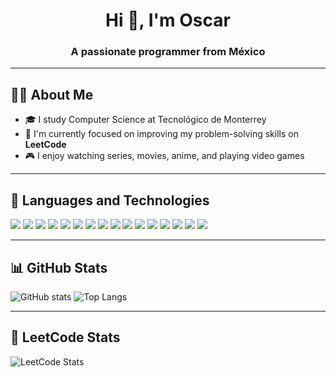 <h1 align="center">Hi 👋, I'm Oscar</h1>
<h3 align="center">A passionate programmer from México</h3>

---

## 🧑‍💻 About Me

- 🎓 I study Computer Science at Tecnológico de Monterrey  
- 🚀 I'm currently focused on improving my problem-solving skills on **LeetCode**
- 🎮 I enjoy watching series, movies, anime, and playing video games

---

## 🧰 Languages and Technologies

<p align="left">
  <!-- Lenguajes -->
  <img src="https://img.shields.io/badge/Python-3776AB?style=flat&logo=python&logoColor=white" />
  <img src="https://img.shields.io/badge/JavaScript-F7DF1E?style=flat&logo=javascript&logoColor=black" />
  <img src="https://img.shields.io/badge/TypeScript-3178C6?style=flat&logo=typescript&logoColor=white" />
  <img src="https://img.shields.io/badge/HTML5-E34F26?style=flat&logo=html5&logoColor=white" />
  <img src="https://img.shields.io/badge/CSS3-1572B6?style=flat&logo=css3&logoColor=white" />
  <img src="https://img.shields.io/badge/SQL-4479A1?style=flat&logo=postgresql&logoColor=white" />
  
  <!-- Herramientas y Frameworks -->
  <img src="https://img.shields.io/badge/Git-F05032?style=flat&logo=git&logoColor=white" />
  <img src="https://img.shields.io/badge/Next.js-000000?style=flat&logo=next.js&logoColor=white" />
  <img src="https://img.shields.io/badge/React-61DAFB?style=flat&logo=react&logoColor=black" />
  <img src="https://img.shields.io/badge/TailwindCSS-06B6D4?style=flat&logo=tailwind-css&logoColor=white" />
  <img src="https://img.shields.io/badge/SwiftUI-FA7343?style=flat&logo=swift&logoColor=white" />
  <img src="https://img.shields.io/badge/Node.js-339933?style=flat&logo=node.js&logoColor=white" />
  <img src="https://img.shields.io/badge/Express.js-000000?style=flat&logo=express&logoColor=white" />
  <img src="https://img.shields.io/badge/FastAPI-009688?style=flat&logo=fastapi&logoColor=white" />
  <img src="https://img.shields.io/badge/PostgreSQL-4169E1?style=flat&logo=postgresql&logoColor=white" />
  <img src="https://img.shields.io/badge/Firebase-FFCA28?style=flat&logo=firebase&logoColor=black" />
</p>

---

## 📊 GitHub Stats

<p align="left">
  <img src="https://github-readme-stats.vercel.app/api?username=Oscar21122&show_icons=true&theme=github_dark" alt="GitHub stats" />
  <img src="https://github-readme-stats.vercel.app/api/top-langs/?username=Oscar21122&layout=compact&theme=github_dark" alt="Top Langs" />
</p>

---

## 🧠 LeetCode Stats

<p align="left">
  <img src="https://leetcard.jacoblin.cool/Oscar21122?theme=dark&font=Karma&ext=heatmap" alt="LeetCode Stats" />
</p>
